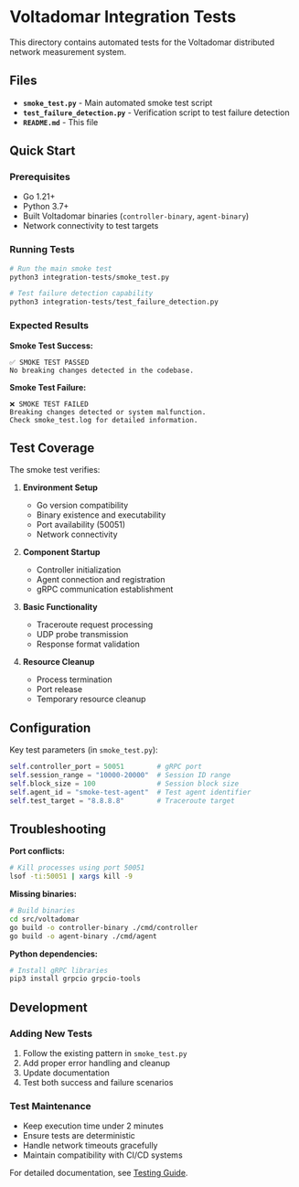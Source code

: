# Voltadomar Integration Tests

This directory contains automated tests for the Voltadomar distributed network measurement system.

## Files

- **`smoke_test.py`** - Main automated smoke test script
- **`test_failure_detection.py`** - Verification script to test failure detection
- **`README.md`** - This file

## Quick Start

### Prerequisites
- Go 1.21+
- Python 3.7+
- Built Voltadomar binaries (`controller-binary`, `agent-binary`)
- Network connectivity to test targets

### Running Tests

```bash
# Run the main smoke test
python3 integration-tests/smoke_test.py

# Test failure detection capability
python3 integration-tests/test_failure_detection.py
```

### Expected Results

**Smoke Test Success:**
```
✅ SMOKE TEST PASSED
No breaking changes detected in the codebase.
```

**Smoke Test Failure:**
```
❌ SMOKE TEST FAILED
Breaking changes detected or system malfunction.
Check smoke_test.log for detailed information.
```

## Test Coverage

The smoke test verifies:

1. **Environment Setup**
   - Go version compatibility
   - Binary existence and executability
   - Port availability (50051)
   - Network connectivity

2. **Component Startup**
   - Controller initialization
   - Agent connection and registration
   - gRPC communication establishment

3. **Basic Functionality**
   - Traceroute request processing
   - UDP probe transmission
   - Response format validation

4. **Resource Cleanup**
   - Process termination
   - Port release
   - Temporary resource cleanup

## Configuration

Key test parameters (in `smoke_test.py`):

```python
self.controller_port = 50051        # gRPC port
self.session_range = "10000-20000"  # Session ID range
self.block_size = 100               # Session block size
self.agent_id = "smoke-test-agent"  # Test agent identifier
self.test_target = "8.8.8.8"        # Traceroute target
```

## Troubleshooting

**Port conflicts:**
```bash
# Kill processes using port 50051
lsof -ti:50051 | xargs kill -9
```

**Missing binaries:**
```bash
# Build binaries
cd src/voltadomar
go build -o controller-binary ./cmd/controller
go build -o agent-binary ./cmd/agent
```

**Python dependencies:**
```bash
# Install gRPC libraries
pip3 install grpcio grpcio-tools
```

## Development

### Adding New Tests
1. Follow the existing pattern in `smoke_test.py`
2. Add proper error handling and cleanup
3. Update documentation
4. Test both success and failure scenarios

### Test Maintenance
- Keep execution time under 2 minutes
- Ensure tests are deterministic
- Handle network timeouts gracefully
- Maintain compatibility with CI/CD systems

For detailed documentation, see [Testing Guide](../docs/testing.md).
